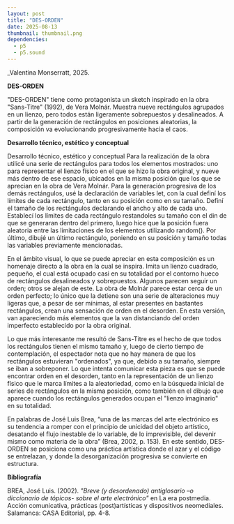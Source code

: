 ```yaml
---
layout: post
title: "DES-ORDEN"
date: 2025-08-13
thumbnail: thumbnail.png
dependencies:
  - p5
  - p5.sound
---
```


<div id="div-sketch">
  <script type="text/javascript" src="sketch.js"></script>
</div>

_Valentina Monserratt, 2025.

**DES-ORDEN**

"DES-ORDEN" tiene como protagonista un sketch inspirado en la obra "Sans-Titre" (1992), de Vera Molnár. Muestra nueve rectángulos agrupados en un lienzo, pero todos están ligeramente sobrepuestos y desalineados. A partir de la generación de rectángulos en posiciones aleatorias, la composición va evolucionando progresivamente hacia el caos.

**Desarrollo técnico, estético y conceptual**

Desarrollo técnico, estético y conceptual Para la realización de la obra utilicé una serie de rectángulos para todos los elementos mostrados: uno para representar el lienzo físico en el que se hizo la obra original, y nueve más dentro de ese espacio, ubicados en la misma posición que los que se aprecian en la obra de Vera Molnár. Para la generación progresiva de los demás rectángulos, usé la declaración de variables let, con la cual definí los límites de cada rectángulo, tanto en su posición como en su tamaño. Definí el tamaño de los rectángulos declarando el ancho y alto de cada uno. Establecí los límites de cada rectángulo restandoles su tamaño con el din de que se generaran dentro del primero, luego hice que la posición fuera aleatoria entre las limitaciones de los elementos utilizando random(). Por último, dibujé un último rectángulo, poniendo en su posición y tamaño todas las variables previamente mencionadas.

En el ámbito visual, lo que se puede apreciar en esta composición es un homenaje directo a la obra en la cual se inspira. Imita un lienzo cuadrado, pequeño, el cual está ocupado casi en su totalidad por el contorno hueco de rectángulos desalineados y sobrepuestos. Algunos parecen seguir un orden; otros se alejan de este. La obra de Molnár parece estar cerca de un orden perfecto; lo único que la detiene son una serie de alteraciones muy ligeras que, a pesar de ser mínimas, al estar presentes en bastantes rectángulos, crean una sensación de orden en el desorden. En esta versión, van apareciendo más elementos que la van distanciando del orden imperfecto establecido por la obra original.

Lo que más interesante me resultó de Sans-Titre es el hecho de que todos los rectángulos tienen el mismo tamaño y, luego de cierto tiempo de contemplación, el espectador nota que no hay manera de que los rectángulos estuvieran "ordenados", ya que, debido a su tamaño, siempre se iban a sobreponer. Lo que intenta comunicar esta pieza es que se puede encontrar orden en el desorden, tanto en la representación de un lienzo físico que le marca límites a la aleatoriedad, como en la búsqueda inicial de series de rectángulos en la misma posición, como también en el dibujo que aparece cuando los rectángulos generados ocupan el "lienzo imaginario" en su totalidad.

En palabras de José Luis Brea, “una de las marcas del arte electrónico es su tendencia a romper con el principio de unicidad del objeto artístico, desatando el flujo inestable de lo variable, de lo imprevisible, del devenir mismo como materia de la obra” (Brea, 2002, p. 153). En este sentido, DES-ORDEN se posiciona como una práctica artística donde el azar y el código se entrelazan, y donde la desorganización progresiva se convierte en estructura.

**Bibliografía**

BREA, José Luis. (2002). _"Breve (y desordenado) antiglosario –o diccionario de tópicos- sobre el arte electrónico"_ en La era postmedia. Acción comunicativa, prácticas (post)artísticas y dispositivos neomediales. Salamanca: CASA Editorial, pp. 4-8.